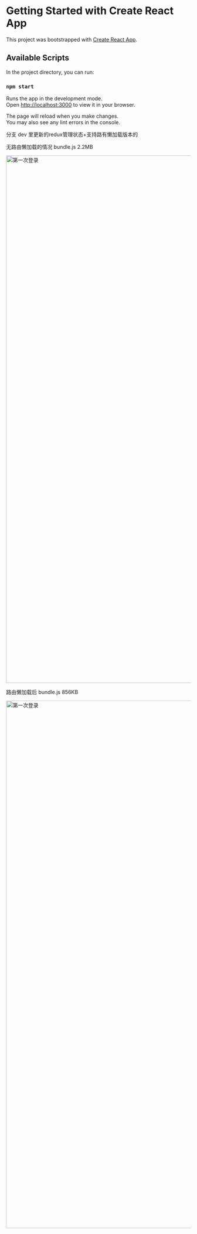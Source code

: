 # Getting Started with Create React App

This project was bootstrapped with [Create React App](https://github.com/facebook/create-react-app).

## Available Scripts

In the project directory, you can run:

### `npm start`

Runs the app in the development mode.\
Open [http://localhost:3000](http://localhost:3000) to view it in your browser.

The page will reload when you make changes.\
You may also see any lint errors in the console.

分支 dev 里更新的redux管理状态+支持路有懒加载版本的

无路由懒加载的情况 bundle.js 2.2MB

<img width="1440" alt="第一次登录" src="https://user-images.githubusercontent.com/74123648/188433098-d1b6b15d-3a70-458d-a000-a7e3f0b9366b.png">

路由懒加载后 bundle.js 856KB

<img width="1440" alt="第一次登录" src="https://user-images.githubusercontent.com/74123648/188433263-79460aa0-b2f6-4f67-a478-1a3306a8d2aa.png">

